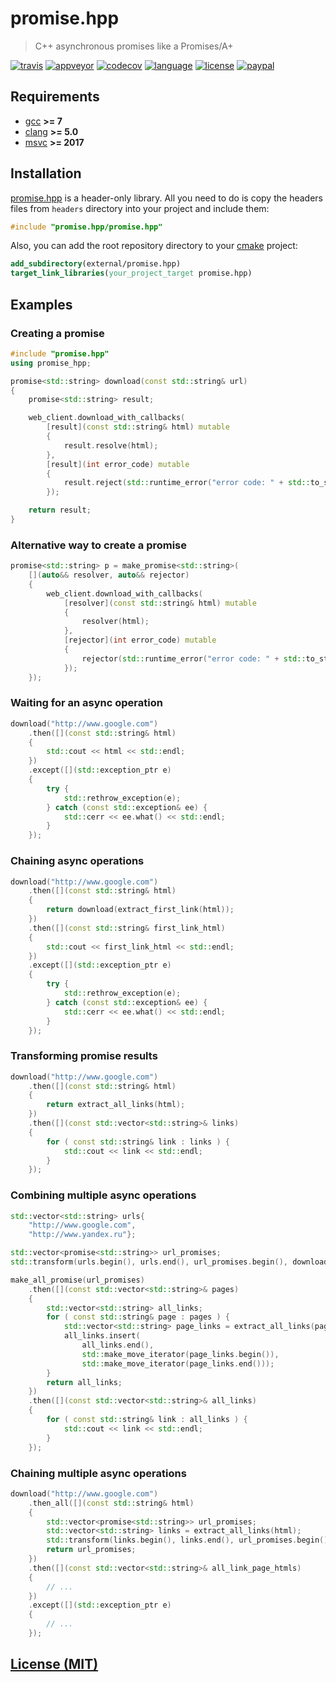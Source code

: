 # promise.hpp

> C++ asynchronous promises like a Promises/A+

[![travis][badge.travis]][travis]
[![appveyor][badge.appveyor]][appveyor]
[![codecov][badge.codecov]][codecov]
[![language][badge.language]][language]
[![license][badge.license]][license]
[![paypal][badge.paypal]][paypal]

[badge.travis]: https://img.shields.io/travis/BlackMATov/promise.hpp/main.svg?logo=travis
[badge.appveyor]: https://img.shields.io/appveyor/ci/BlackMATov/promise-hpp/main.svg?logo=appveyor
[badge.codecov]: https://img.shields.io/codecov/c/github/BlackMATov/promise.hpp/main.svg?logo=codecov
[badge.language]: https://img.shields.io/badge/language-C%2B%2B17-yellow.svg
[badge.license]: https://img.shields.io/badge/license-MIT-blue.svg
[badge.paypal]: https://img.shields.io/badge/donate-PayPal-orange.svg?logo=paypal&colorA=00457C

[travis]: https://travis-ci.org/BlackMATov/promise.hpp
[appveyor]: https://ci.appveyor.com/project/BlackMATov/promise-hpp
[codecov]: https://codecov.io/gh/BlackMATov/promise.hpp
[language]: https://en.wikipedia.org/wiki/C%2B%2B17
[license]: https://en.wikipedia.org/wiki/MIT_License
[paypal]: https://www.paypal.me/matov

[promise]: https://github.com/BlackMATov/promise.hpp

## Requirements

- [gcc](https://www.gnu.org/software/gcc/) **>= 7**
- [clang](https://clang.llvm.org/) **>= 5.0**
- [msvc](https://visualstudio.microsoft.com/) **>= 2017**

## Installation

[promise.hpp][promise] is a header-only library. All you need to do is copy the headers files from `headers` directory into your project and include them:

```cpp
#include "promise.hpp/promise.hpp"
```

Also, you can add the root repository directory to your [cmake](https://cmake.org) project:

```cmake
add_subdirectory(external/promise.hpp)
target_link_libraries(your_project_target promise.hpp)
```

## Examples

### Creating a promise

```cpp
#include "promise.hpp"
using promise_hpp;

promise<std::string> download(const std::string& url)
{
    promise<std::string> result;

    web_client.download_with_callbacks(
        [result](const std::string& html) mutable
        {
            result.resolve(html);
        },
        [result](int error_code) mutable
        {
            result.reject(std::runtime_error("error code: " + std::to_string(error_code)));
        });

    return result;
}
```

### Alternative way to create a promise

```cpp
promise<std::string> p = make_promise<std::string>(
    [](auto&& resolver, auto&& rejector)
    {
        web_client.download_with_callbacks(
            [resolver](const std::string& html) mutable
            {
                resolver(html);
            },
            [rejector](int error_code) mutable
            {
                rejector(std::runtime_error("error code: " + std::to_string(error_code)));
            });
    });
```

### Waiting for an async operation

```cpp
download("http://www.google.com")
    .then([](const std::string& html)
    {
        std::cout << html << std::endl;
    })
    .except([](std::exception_ptr e)
    {
        try {
            std::rethrow_exception(e);
        } catch (const std::exception& ee) {
            std::cerr << ee.what() << std::endl;
        }
    });
```

### Chaining async operations

```cpp
download("http://www.google.com")
    .then([](const std::string& html)
    {
        return download(extract_first_link(html));
    })
    .then([](const std::string& first_link_html)
    {
        std::cout << first_link_html << std::endl;
    })
    .except([](std::exception_ptr e)
    {
        try {
            std::rethrow_exception(e);
        } catch (const std::exception& ee) {
            std::cerr << ee.what() << std::endl;
        }
    });
```

### Transforming promise results

```cpp
download("http://www.google.com")
    .then([](const std::string& html)
    {
        return extract_all_links(html);
    })
    .then([](const std::vector<std::string>& links)
    {
        for ( const std::string& link : links ) {
            std::cout << link << std::endl;
        }
    });
```

### Combining multiple async operations

```cpp
std::vector<std::string> urls{
    "http://www.google.com",
    "http://www.yandex.ru"};

std::vector<promise<std::string>> url_promises;
std::transform(urls.begin(), urls.end(), url_promises.begin(), download);

make_all_promise(url_promises)
    .then([](const std::vector<std::string>& pages)
    {
        std::vector<std::string> all_links;
        for ( const std::string& page : pages ) {
            std::vector<std::string> page_links = extract_all_links(page);
            all_links.insert(
                all_links.end(),
                std::make_move_iterator(page_links.begin()),
                std::make_move_iterator(page_links.end()));
        }
        return all_links;
    })
    .then([](const std::vector<std::string>& all_links)
    {
        for ( const std::string& link : all_links ) {
            std::cout << link << std::endl;
        }
    });
```

### Chaining multiple async operations

```cpp
download("http://www.google.com")
    .then_all([](const std::string& html)
    {
        std::vector<promise<std::string>> url_promises;
        std::vector<std::string> links = extract_all_links(html);
        std::transform(links.begin(), links.end(), url_promises.begin(), download);
        return url_promises;
    })
    .then([](const std::vector<std::string>& all_link_page_htmls)
    {
        // ...
    })
    .except([](std::exception_ptr e)
    {
        // ...
    });
```

## [License (MIT)](./LICENSE.md)
